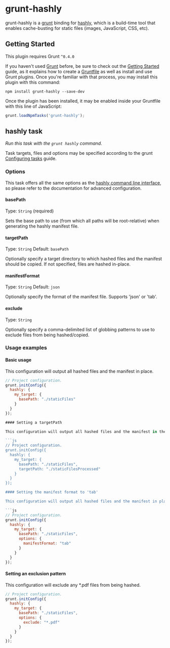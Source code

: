 grunt-hashly
======

grunt-hashly is a [grunt](http://gruntjs.com) binding for [hashly](https://github.com/labaneilers/hashly), which is a build-time tool that enables cache-busting for static files (images, JavaScript, CSS, etc). 
 
## Getting Started
This plugin requires Grunt `^0.4.0`

If you haven't used [Grunt](http://gruntjs.com/) before, be sure to check out the [Getting Started](http://gruntjs.com/getting-started) guide, as it explains how to create a [Gruntfile](http://gruntjs.com/sample-gruntfile) as well as install and use Grunt plugins. Once you're familiar with that process, you may install this plugin with this command:

```shell
npm install grunt-hashly --save-dev
```

Once the plugin has been installed, it may be enabled inside your Gruntfile with this line of JavaScript:

```js
grunt.loadNpmTasks('grunt-hashly');
```

## hashly task
_Run this task with the `grunt hashly` command._

Task targets, files and options may be specified according to the grunt [Configuring tasks](http://gruntjs.com/configuring-tasks) guide.

### Options

This task offers all the same options as the [hashly command line interface](http://github.com/labaneilers/hashly), so please refer to the documentation for advanced configuration.

#### basePath
Type: `String`  (required)

Sets the base path to use (from which all paths will be root-relative) when generating the hashly manifest file.

#### targetPath
Type: `String`
Default: `basePath`

Optionally specify a target directory to which hashed files and the manifest should be copied. If not specified, files are hashed in-place.

#### manifestFormat
Type: `String`
Default: `json`

Optionally specify the format of the manifest file. Supports 'json' or 'tab'.

#### exclude
Type: `String`

Optionally specify a comma-delimited list of globbing patterns to use to exclude files from being hashed/copied.

### Usage examples

#### Basic usage

This configuration will output all hashed files and the manifest in place.

```js
// Project configuration.
grunt.initConfig({
  hashly: {
    my_target: {
      basePath: "./staticFiles"
    }
  }
});

#### Setting a targetPath

This configuration will output all hashed files and the manifest in the specified target directory.

```js
// Project configuration.
grunt.initConfig({
  hashly: {
    my_target: {
      basePath: "./staticFiles",
      targetPath: "./staticFilesProcessed"
    }
  }
});

#### Setting the manifest format to 'tab'

This configuration will output all hashed files and the manifest in place, with the manifest in tab-delimited format.

```js
// Project configuration.
grunt.initConfig({
  hashly: {
    my_target: {
      basePath: "./staticFiles",
      options: {
        manifestFormat: "tab"
      }
    }
  }
});
```
#### Setting an exclusion pattern

This configuration will exclude any *.pdf files from being hashed.

```js
// Project configuration.
grunt.initConfig({
  hashly: {
    my_target: {
      basePath: "./staticFiles",
      options: {
        exclude: "*.pdf"
      }
    }
  }
});